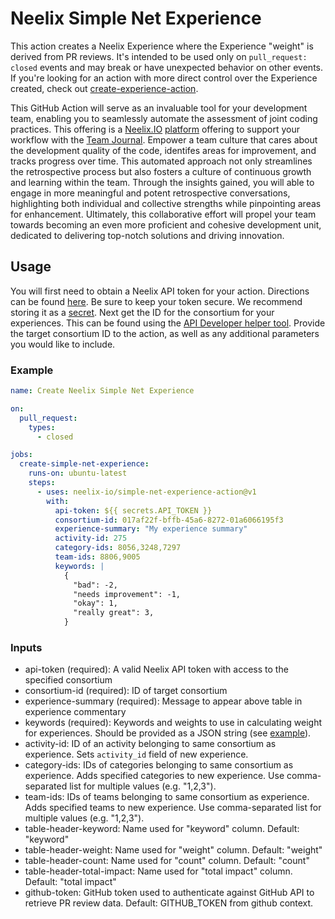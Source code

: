# Neelix Simple Net Experience

This action creates a Neelix Experience where the Experience "weight" is derived
from PR reviews. It's intended to be used only on `pull_request: closed` events
and may break or have unexpected behavior on other events. If you're looking
for an action with more direct control over the Experience created, check out
[create-experience-action](https://github.com/neelix-io/create-experience-action).

This GitHub Action will serve as an invaluable tool for your development team,
enabling you to seamlessly automate the assessment of joint coding practices.
This offering is a [Neelix.IO](https://www.neelix.io)
[platform](https://platform.neelix.io/github-actions) offering to support your
workflow with the [Team Journal](https://team.neelix.io/team-journal). Empower
a team culture that cares about the development quality of the code, identifes
areas for improvement, and tracks progress over time. This automated approach
not only streamlines the retrospective process but also fosters a culture of
continuous growth and learning within the team. Through the insights gained, you
will able to engage in more meaningful and potent retrospective conversations,
highlighting both individual and collective strengths while pinpointing areas
for enhancement. Ultimately, this collaborative effort will propel your team
towards becoming an even more proficient and cohesive development unit,
dedicated to delivering top-notch solutions and driving innovation.

## Usage

You will first need to obtain a Neelix API token for your action. Directions
can be found [here](https://platform.neelix.io/api). Be sure to keep your token
secure. We recommend storing it as a
[secret](https://docs.github.com/en/actions/security-guides/encrypted-secrets).
Next get the ID for the consortium for your experiences. This can be found using
the [API Developer helper tool](https://platform.neelix.io/api-developer-helper).
Provide the target consortium ID to the action, as well as any additional
parameters you would like to include.

### Example

```yaml
name: Create Neelix Simple Net Experience

on:
  pull_request:
    types:
      - closed

jobs:
  create-simple-net-experience:
    runs-on: ubuntu-latest
    steps:
      - uses: neelix-io/simple-net-experience-action@v1
        with:
          api-token: ${{ secrets.API_TOKEN }}
          consortium-id: 017af22f-bffb-45a6-8272-01a6066195f3
          experience-summary: "My experience summary"
          activity-id: 275
          category-ids: 8056,3248,7297
          team-ids: 8806,9005
          keywords: |
            {
              "bad": -2,
              "needs improvement": -1,
              "okay": 1,
              "really great": 3,
            }
```

### Inputs

* api-token (required): A valid Neelix API token with access to the specified
  consortium
* consortium-id (required): ID of target consortium
* experience-summary (required): Message to appear above table in experience
  commentary
* keywords (required): Keywords and weights to use in calculating weight for
  experiences. Should be provided as a JSON string (see [example](#example)).
* activity-id: ID of an activity belonging to same consortium as experience.
  Sets `activity_id` field of new experience.
* category-ids: IDs of categories belonging to same consortium as experience.
  Adds specified categories to new experience. Use comma-separated list for
  multiple values (e.g. "1,2,3").
* team-ids: IDs of teams belonging to same consortium as experience. Adds
  specified teams to new experience. Use comma-separated list for multiple
  values (e.g. "1,2,3"). 
* table-header-keyword: Name used for "keyword" column. Default: "keyword"
* table-header-weight: Name used for "weight" column. Default: "weight"
* table-header-count: Name used for "count" column. Default: "count"
* table-header-total-impact: Name used for "total impact" column. Default:
  "total impact"
* github-token: GitHub token used to authenticate against GitHub API to
  retrieve PR review data. Default: GITHUB_TOKEN from github context.

